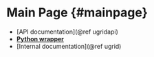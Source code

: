 Main Page                         {#mainpage}
============

- [API documentation](@ref ugridapi)
- [**Python wrapper**](https://deltares.github.io/ugridpy/)
- [Internal documentation](@ref ugrid)
